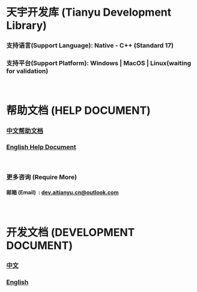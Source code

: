 # 天宇开发库 (Tianyu Development Library)

### 支持语言(Support Language): Native - C++ (Standard 17)

### 支持平台(Support Platform): Windows | MacOS | Linux(waiting for validation)

&nbsp;

# 帮助文档 (HELP DOCUMENT)

### [中文帮助文档](/.project/docs/README_ZH.md)

### [English Help Document](/.project/docs/README_EN.md)

&nbsp;

### 更多咨询 (Require More)

#### 邮箱 (Email)&nbsp;&nbsp;:&nbsp;[dev.aitianyu.cn@outlook.com](dev.aitianyu.cn@outlook.com)

<!-- #### 主页 (Home)&nbsp;:&nbsp;[aitianyu.cn](aitianyu.cn) (Currently Unavailable) -->

&nbsp;

# 开发文档 (DEVELOPMENT DOCUMENT)

### [中文](/.project/docs/DEVELOP_DOC_ZH.md)

### [English](/.project/docs/DEVELOP_DOC_EN.md)

&nbsp;
